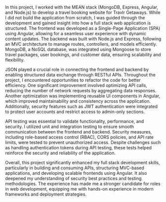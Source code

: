 In this project, I worked with the MEAN stack (MongoDB, Express, Angular, and Node.js) to develop a travel booking website for Travlr Getaways. While I did not build the application from scratch, I was guided through the development and gained insight into how a full stack web application is structured. The frontend was developed as a Single-Page Application (SPA) using Angular, allowing for a seamless user experience with dynamic content updates. The backend was built with Node.js and Express, following an MVC architecture to manage routes, controllers, and models efficiently. MongoDB, a NoSQL database, was integrated using Mongoose to store travel packages, user bookings, and customer data, ensuring scalability and flexibility.

JSON played a crucial role in connecting the frontend and backend by enabling structured data exchange through RESTful APIs. Throughout the project, I encountered opportunities to refactor the code for better efficiency. One significant improvement involved optimizing API calls, reducing the number of network requests by aggregating data responses. Another optimization was implementing reusable UI components in Angular, which improved maintainability and consistency across the application. Additionally, security features such as JWT authentication were integrated to protect user accounts and restrict access to admin-only sections.

API testing was essential to validate functionality, performance, and security. I utilized unit and integration testing to ensure smooth communication between the frontend and backend. Security measures, including role-based access control (RBAC), CORS policies, and API rate limits, were tested to prevent unauthorized access. Despite challenges such as handling authentication tokens during API testing, these tests helped reinforce the security and reliability of the application.

Overall, this project significantly enhanced my full stack development skills, particularly in building and consuming APIs, structuring MVC-based applications, and developing scalable frontends using Angular. It also deepened my understanding of security best practices and testing methodologies. The experience has made me a stronger candidate for roles in web development, equipping me with hands-on experience in modern frameworks and deployment strategies.






